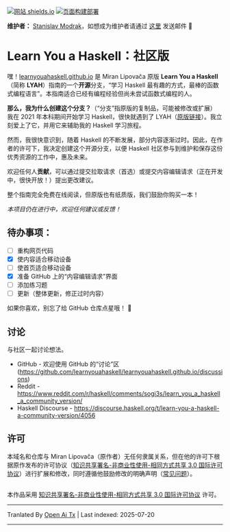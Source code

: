 <translate-content>[![网站 shields.io](https://img.shields.io/website-up-down-green-red/http/shields.io.svg)](https://learnyouahaskell.github.io/)
[![页面构建部署](https://github.com/learnyouahaskell/learnyouahaskell.github.io/actions/workflows/pages/pages-build-deployment/badge.svg?branch=main)](https://github.com/learnyouahaskell/learnyouahaskell.github.io/actions/workflows/pages/pages-build-deployment)

**维护者：** [Stanislav Modrak](https://github.com/smith558)，如想成为维护者请通过 [这里](https://stanislav.gq/) 发送邮件 🙂

# Learn You a Haskell：社区版

嘿！[learnyouahaskell.github.io](https://learnyouahaskell.github.io/) 是 Miran Lipovača 原版 **Learn You a Haskell**（简称 **LYAH**）指南的一个**开源**分支，“学习 Haskell 最有趣的方式，最棒的函数式编程语言”。本指南适合已经有编程经验但尚未尝试函数式编程的人。

**那么，我为什么创建这个分支？**（“分支”指原版的复制品，可能被修改或扩展）
我在 2021 年本科期间开始学习 Haskell，很快就遇到了 LYAH（[原版链接](http://learnyouahaskell.com/)）。我立刻爱上了它，并用它来辅助我的 Haskell 学习旅程。

然而，我很快意识到，随着 Haskell 的不断发展，部分内容逐渐过时。因此，在作者的许可下，我决定创建这个开源分支，以便 Haskell 社区参与到维护和保存这份优秀资源的工作中，惠及未来。

欢迎任何人**贡献**，可以通过提交拉取请求（首选）或提交内容编辑请求（正在开发中，很快开放！）提出更改建议。

整个指南完全免费在线阅读，但原版也有纸质版，我们鼓励你购买一本！

*本项目仍在进行中，欢迎任何建议或反馈！*

## 待办事项：
- [ ] 重构网页代码
- [x] 使内容适合移动设备
- [ ] 使首页适合移动设备
- [x] 准备 GitHub 上的“内容编辑请求”界面
- [ ] 添加练习题
- [ ] 更新（整体更新，修正过时内容）

如果你喜欢，别忘了给 GitHub 仓库点星哦！ 🙂

## 讨论
与社区一起讨论想法。

* GitHub - 欢迎使用 GitHub 的“讨论”区 (https://github.com/learnyouahaskell/learnyouahaskell.github.io/discussions)
* Reddit - https://www.reddit.com/r/haskell/comments/sogi3s/learn_you_a_haskell_a_community_version/
* Haskell Discourse - https://discourse.haskell.org/t/learn-you-a-haskell-a-community-version/4056

## 许可
本域名和仓库与 Miran Lipovača（原作者）无任何隶属关系，但在他的许可下根据原作发布的许可协议（[知识共享署名-非商业性使用-相同方式共享 3.0 国际许可协议](http://creativecommons.org/licenses/by-nc-sa/3.0/)）进行扩展和修改，同时遵循他鼓励修改的明确声明（[常见问题](http://learnyouahaskell.com/faq)）。

##
本作品采用 [知识共享署名-非商业性使用-相同方式共享 3.0 国际许可协议](http://creativecommons.org/licenses/by-nc-sa/3.0/) 许可。
</translate-content>

---

Tranlated By [Open Ai Tx](https://github.com/OpenAiTx/OpenAiTx) | Last indexed: 2025-07-20

---